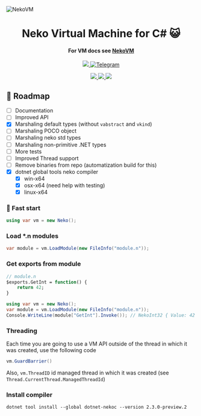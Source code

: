 ![NekoVM](https://user-images.githubusercontent.com/13326808/91330033-927bf600-e7d1-11ea-81a3-18be0ca9a065.png)

<!-- Name -->
<h1 align="center">
  Neko Virtual Machine for C# 😺
</h1>

<h4 align="center">
  For VM docs see <a href="http://nekovm.org/">NekoVM</a>
</h4>



<p align="center">
  <a href="#">
    <img alr="MIT License" src="https://img.shields.io/:license-MIT-blue.svg">
  </a>
  <a href="https://t.me/ivysola">
    <img alt="Telegram" src="https://img.shields.io/badge/Ask%20Me-Anything-1f425f.svg">
  </a>
</p>
<p align="center">
  <a href="#">
    <img src="https://forthebadge.com/images/badges/made-with-c-sharp.svg">
    <img src="https://forthebadge.com/images/badges/ages-18.svg">
    <img src="https://forthebadge.com/images/badges/powered-by-water.svg">
  </a>
</p>


## 🧬 Roadmap

- [ ] Documentation
- [ ] Improved API
- [x] Marshaling default types (without `vabstract` and `vkind`)
- [ ] Marshaling POCO object
- [ ] Marshaling neko std types
- [ ] Marshaling non-primitive .NET types
- [ ] More tests
- [ ] Improved Thread support
- [ ] Remove binaries from repo (automatization build for this)
- [x] dotnet global tools neko compiler
    - [x] win-x64
    - [x] osx-x64 (need help with testing)
    - [x] linux-x64

### 💫 Fast start

```csharp
using var vm = new Neko();
```

### Load *.n modules

```csharp
var module = vm.LoadModule(new FileInfo("module.n"));
```


### Get exports from module


```haxe
// module.n
$exports.GetInt = function() {
    return 42;
}
```

```csharp
using var vm = new Neko();
var module = vm.LoadModule(new FileInfo("module.n"));
Console.WriteLine(module["GetInt"].Invoke()); // NekoInt32 { Value: 42 }
```


### Threading

Each time you are going to use a VM API outside of the thread in which it was created, use the following code

```csharp
vm.GuardBarrier()
```

Also, `vm.ThreadID` id managed thread in which it was created (see `Thread.CurrentThread.ManagedThreadId`)


### Install compiler

```poweshell
dotnet tool install --global dotnet-nekoc --version 2.3.0-preview.2
```
